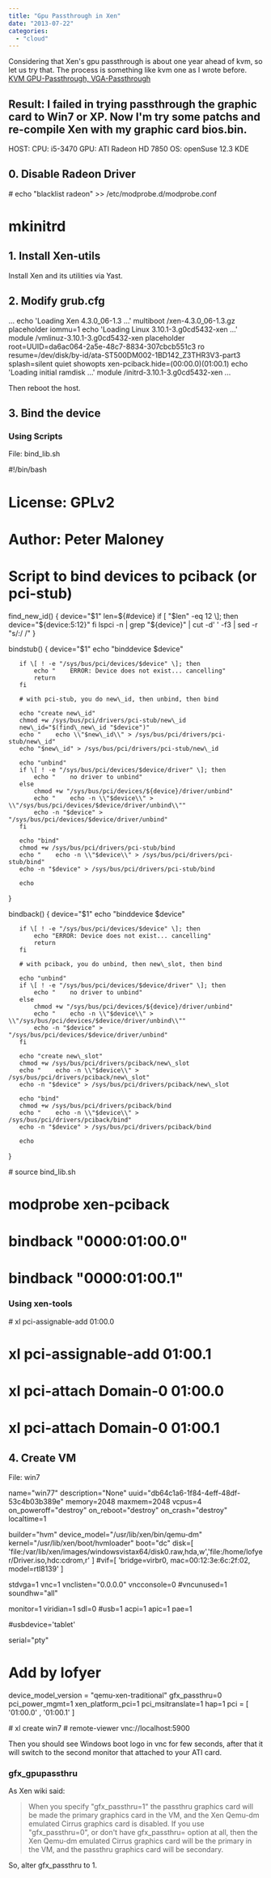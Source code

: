 ```yaml
---
title: "Gpu Passthrough in Xen"
date: "2013-07-22"
categories: 
  - "cloud"
---
```


Considering that Xen's gpu passthrough is about one year ahead of kvm, so let us try that. The process is something like kvm one as I wrote before. [KVM GPU-Passthrough, VGA-Passthrough](http://blog.lofyer.org/2013/05/pass-host-gpu-to-guest-via-qemu-ncursescurses/ "KVM GPU-Passthrough, VGA-Passthrough")

## Result: I failed in trying passthrough the graphic card to Win7 or XP. Now I'm try some patchs and re-compile Xen with my graphic card bios.bin.

HOST: CPU: i5-3470 GPU: ATI Radeon HD 7850 OS: openSuse 12.3 KDE

## 0\. Disable Radeon Driver

\# echo "blacklist radeon" >> /etc/modprobe.d/modprobe.conf
# mkinitrd

## 1\. Install Xen-utils

Install Xen and its utilities via Yast.

## 2\. Modify grub.cfg

...
 echo    'Loading Xen 4.3.0\_06-1.3 ...'
        multiboot       /xen-4.3.0\_06-1.3.gz placeholder iommu=1 
        echo    'Loading Linux 3.10.1-3.g0cd5432-xen ...'
        module  /vmlinuz-3.10.1-3.g0cd5432-xen placeholder root=UUID=da6ac064-2a5e-48c7-8834-307cbcb551c3 ro   resume=/dev/disk/by-id/ata-ST500DM002-1BD142\_Z3THR3V3-part3 splash=silent quiet showopts xen-pciback.hide=(00:00.0)(01:00.1)
        echo    'Loading initial ramdisk ...'
        module  /initrd-3.10.1-3.g0cd5432-xen
...

Then reboot the host.

## 3\. Bind the device

### Using Scripts

File: bind\_lib.sh

   #!/bin/bash
   #
   # License: GPLv2
   # Author: Peter Maloney
   #
   # Script to bind devices to pciback (or pci-stub)
   
   find\_new\_id() {
       device="$1"
       len=${#device}
       if \[ "$len" -eq 12 \]; then
           device="${device:5:12}"
       fi
       lspci -n | grep "${device}" | cut -d' ' -f3 | sed -r "s/:/ /"
   }
   
   bindstub() {
       device="$1"
       echo "binddevice $device"
       
       if \[ ! -e "/sys/bus/pci/devices/$device" \]; then
           echo "    ERROR: Device does not exist... cancelling"
           return
       fi
       
       # with pci-stub, you do new\_id, then unbind, then bind
       
       echo "create new\_id"
       chmod +w /sys/bus/pci/drivers/pci-stub/new\_id
       new\_id="$(find\_new\_id "$device")"
       echo "    echo \\"$new\_id\\" > /sys/bus/pci/drivers/pci-stub/new\_id"
       echo "$new\_id" > /sys/bus/pci/drivers/pci-stub/new\_id
       
       echo "unbind"
       if \[ ! -e "/sys/bus/pci/devices/$device/driver" \]; then
           echo "    no driver to unbind"
       else
           chmod +w "/sys/bus/pci/devices/${device}/driver/unbind"
           echo "    echo -n \\"$device\\" > \\"/sys/bus/pci/devices/$device/driver/unbind\\""
           echo -n "$device" > "/sys/bus/pci/devices/$device/driver/unbind"
       fi
       
       echo "bind"
       chmod +w /sys/bus/pci/drivers/pci-stub/bind
       echo "    echo -n \\"$device\\" > /sys/bus/pci/drivers/pci-stub/bind"
       echo -n "$device" > /sys/bus/pci/drivers/pci-stub/bind
       
       echo
   }
   
   bindback() {
       device="$1"
       echo "binddevice $device"
       
       if \[ ! -e "/sys/bus/pci/devices/$device" \]; then
           echo "ERROR: Device does not exist... cancelling"
           return
       fi
       
       # with pciback, you do unbind, then new\_slot, then bind
       
       echo "unbind"
       if \[ ! -e "/sys/bus/pci/devices/$device/driver" \]; then
           echo "    no driver to unbind"
       else
           chmod +w "/sys/bus/pci/devices/${device}/driver/unbind"
           echo "    echo -n \\"$device\\" > \\"/sys/bus/pci/devices/$device/driver/unbind\\""
           echo -n "$device" > "/sys/bus/pci/devices/$device/driver/unbind"
       fi
       
       echo "create new\_slot"
       chmod +w /sys/bus/pci/drivers/pciback/new\_slot
       echo "    echo -n \\"$device\\" > /sys/bus/pci/drivers/pciback/new\_slot"
       echo -n "$device" > /sys/bus/pci/drivers/pciback/new\_slot
       
       echo "bind"
       chmod +w /sys/bus/pci/drivers/pciback/bind
       echo "    echo -n \\"$device\\" > /sys/bus/pci/drivers/pciback/bind"
       echo -n "$device" > /sys/bus/pci/drivers/pciback/bind
       
       echo
   }

\# source bind\_lib.sh
# modprobe xen-pciback
# bindback "0000:01:00.0"
# bindback "0000:01:00.1"

### Using xen-tools

\# xl pci-assignable-add 01:00.0
# xl pci-assignable-add 01:00.1
# xl pci-attach Domain-0 01:00.0
# xl pci-attach Domain-0 01:00.1

## 4\. Create VM

File: win7

name="win77"
description="None"
uuid="db64c1a6-1f84-4eff-48df-53c4b03b389e"
memory=2048
maxmem=2048
vcpus=4
on\_poweroff="destroy"
on\_reboot="destroy"
on\_crash="destroy"
localtime=1

builder="hvm"
device\_model="/usr/lib/xen/bin/qemu-dm"
kernel="/usr/lib/xen/boot/hvmloader"
boot="dc"
disk=\[ 'file:/var/lib/xen/images/windowsvistax64/disk0.raw,hda,w','file:/home/lofyer/Driver.iso,hdc:cdrom,r' \]
#vif=\[ 'bridge=virbr0, mac=00:12:3e:6c:2f:02, model=rtl8139' \]

stdvga=1
vnc=1
vnclisten="0.0.0.0"
vncconsole=0
#vncunused=1
soundhw="all"

monitor=1
viridian=1
sdl=0
#usb=1
acpi=1
apic=1
pae=1

#usbdevice='tablet'

serial="pty"
# Add by lofyer
device\_model\_version = "qemu-xen-traditional"
gfx\_passthru=0
pci\_power\_mgmt=1
xen\_platform\_pci=1
pci\_msitranslate=1
hap=1
pci = \[ '01:00.0' , '01:00.1'  \]

\# xl create win7 # remote-viewer vnc://localhost:5900

Then you should see Windows boot logo in vnc for few seconds, after that it will switch to the second monitor that attached to your ATI card.

### gfx\_gpupassthru

As Xen wiki said:

> When you specify "gfx\_passthru=1" the passthru graphics card will be made the primary graphics card in the VM, and the Xen Qemu-dm emulated Cirrus graphics card is disabled. If you use "gfx\_passthru=0", or don't have gfx\_passthru= option at all, then the Xen Qemu-dm emulated Cirrus graphics card will be the primary in the VM, and the passthru graphics card will be secondary.

So, alter gfx\_passthru to 1.
